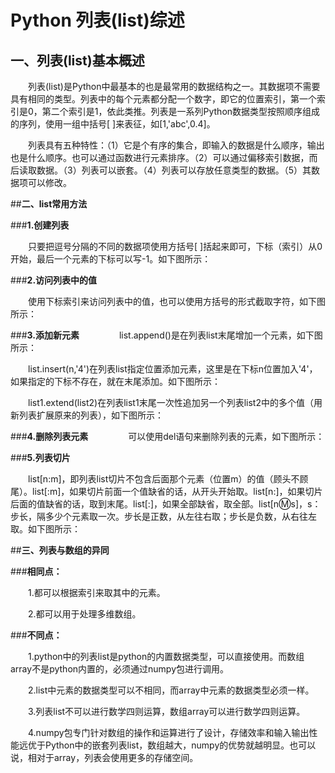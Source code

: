 # **Python  列表(list)综述**

## **一、列表(list)基本概述**

　　列表(list)是Python中最基本的也是最常用的数据结构之一。其数据项不需要具有相同的类型。列表中的每个元素都分配一个数字，即它的位置索引，第一个索引是0，第二个索引是1，依此类推。列表是一系列Python数据类型按照顺序组成的序列，使用一组中括号[ ]来表征，如[1,'abc',0.4]。

　　列表具有五种特性：（1）它是个有序的集合，即输入的数据是什么顺序，输出也是什么顺序。也可以通过函数进行元素排序。（2）可以通过偏移索引数据，而后读取数据。（3）列表可以嵌套。（4）列表可以存放任意类型的数据。（5）其数据项可以修改。

##**二、list常用方法**

###**1.创建列表**

　　只要把逗号分隔的不同的数据项使用方括号[ ]括起来即可，下标（索引）从0开始，最后一个元素的下标可以写-1。如下图所示：




###**2.访问列表中的值**

　　使用下标索引来访问列表中的值，也可以使用方括号的形式截取字符，如下图所示：




###**3.添加新元素**
　　
　　list.append()是在列表list末尾增加一个元素，如下图所示：




　　list.insert(n,'4')在列表list指定位置添加元素，这里是在下标n位置加入'4'，如果指定的下标不存在，就在末尾添加。如下图所示：




　　list1.extend(list2)在列表list1末尾一次性追加另一个列表list2中的多个值（用新列表扩展原来的列表），如下图所示：




###**4.删除列表元素**
　　
　　可以使用del语句来删除列表的元素，如下图所示：




###**5.列表切片**

　　list[n:m]，即列表list切片不包含后面那个元素（位置m）的值（顾头不顾尾）。list[:m]，如果切片前面一个值缺省的话，从开头开始取。list[n:]，如果切片后面的值缺省的话，取到末尾。list[:]，如果全部缺省，取全部。list[n:m:s]，s：步长，隔多少个元素取一次。步长是正数，从左往右取；步长是负数，从右往左取。如下图所示：








##**三、列表与数组的异同**

###**相同点：**

　　1.都可以根据索引来取其中的元素。

　　2.都可以用于处理多维数组。

###**不同点：**

　　1.python中的列表list是python的内置数据类型，可以直接使用。而数组array不是python内置的，必须通过numpy包进行调用。

　　2.list中元素的数据类型可以不相同，而array中元素的数据类型必须一样。

　　3.列表list不可以进行数学四则运算，数组array可以进行数学四则运算。

　　4.numpy包专门针对数组的操作和运算进行了设计，存储效率和输入输出性能远优于Python中的嵌套列表list，数组越大，numpy的优势就越明显。也可以说，相对于array，列表会使用更多的存储空间。